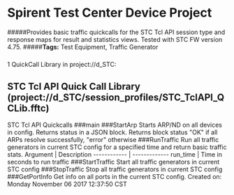 # Spirent Test Center Device Project
#####Provides basic traffic quickcalls for the STC Tcl API session type and response maps for result and statistics views. Tested with STC FW version 4.75. 
#####<b>Tags:</b> Test Equipment, Traffic Generator
#####
1 QuickCall Library in project://d_STC:
## STC Tcl API Quick Call Library (project://d_STC/session_profiles/STC_TclAPI_QCLib.fftc)
STC Tcl API Quickcalls
###main
###StartArp
Starts ARP/ND on all devices in config. Returns status in a JSON block.
Returns block 
 status "OK" if all ARPs resolve successfully, "error" otherwise
###RunTraffic
Run all traffic generators in current STC config for a specified time and return basic traffic stats.
Argument | Description
------------ | -------------
run_time | Time in seconds to run traffic
###StartTraffic
Start all traffic generators in current STC config
###StopTraffic
Stop all traffic generators in current STC config
###GetPortInfo
Get info on all ports in the current STC config.
Created on: Monday November 06 2017 12:37:50 CST
